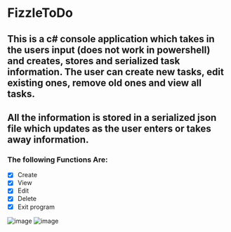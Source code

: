# FizzleToDo

## This is a c# console application which takes in the users input (does not work in powershell) and creates, stores and serialized task information. The user can create new tasks, edit existing ones, remove old ones and view all tasks.

## All the information is stored in a serialized json file which updates as the user enters or takes away information.

### The following Functions Are:

- [x] Create
- [x] View
- [x] Edit
- [x] Delete
- [x] Exit program

![image](https://user-images.githubusercontent.com/25106878/205512778-106b57c0-ec27-4c59-8f95-1f12b258585b.png)
![image](https://user-images.githubusercontent.com/25106878/205512841-d0259f95-d0d7-4a13-9df8-03064c2e0ec9.png)
